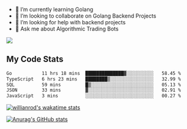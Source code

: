 
- 🌱 I’m currently learning Golang
- 👯 I’m looking to collaborate on Golang Backend Projects
- 🤔 I’m looking for help with backend projects
- 💬 Ask me about Algorithmic Trading Bots

![](https://github-profile-trophy.vercel.app/?username=kevinbarrero)

## My Code Stats

<!--START_SECTION:waka-->

```txt
Go           11 hrs 18 mins  ██████████████▓░░░░░░░░░░   58.45 %
TypeScript   6 hrs 23 mins   ████████▒░░░░░░░░░░░░░░░░   32.99 %
SQL          59 mins         █▒░░░░░░░░░░░░░░░░░░░░░░░   05.13 %
JSON         33 mins         ▓░░░░░░░░░░░░░░░░░░░░░░░░   02.91 %
JavaScript   3 mins          ░░░░░░░░░░░░░░░░░░░░░░░░░   00.27 %
```

<!--END_SECTION:waka-->

[![willianrod's wakatime stats](https://github-readme-stats.vercel.app/api/wakatime?username=holdandup&layout=compact&theme=react&custom_title=Wakatime%20All%20Time%20Stats&langs_count=8)](https://github.com/anuraghazra/github-readme-stats)

[![Anurag's GitHub stats](https://github-readme-stats.vercel.app/api?username=Kevinbarrero)](https://github.com/anuraghazra/github-readme-stats)




